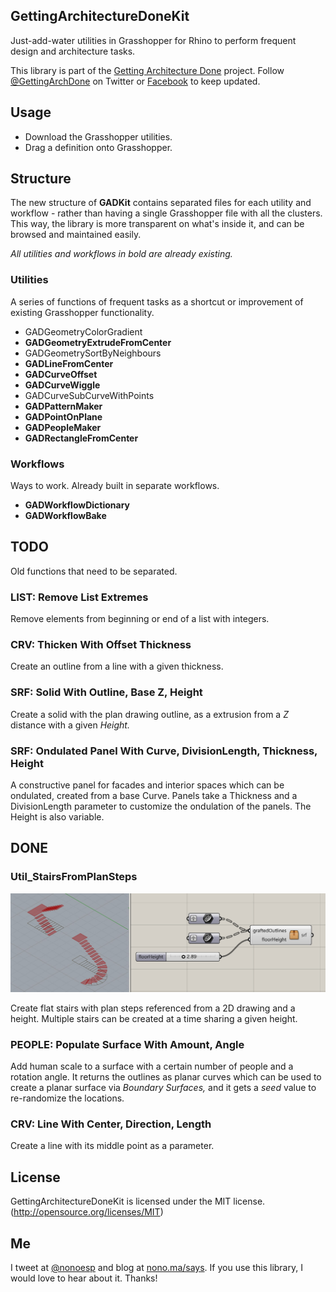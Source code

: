## GettingArchitectureDoneKit

Just-add-water utilities in Grasshopper for Rhino to perform frequent design and architecture tasks.

This library is part of the [Getting Architecture Done](http://www.gettingarchitecturedone.com/?utm_source=github&utm_medium=GADKit) project. Follow [@GettingArchDone](http://twitter.com/GettingArchDone) on Twitter or [Facebook](http://facebook.com/gettingarchitecturedone) to keep updated.

## Usage

* Download the Grasshopper utilities.
* Drag a definition onto Grasshopper.

## Structure

The new structure of **GADKit** contains separated files for each utility and workflow - rather than having a single Grasshopper file with all the clusters. This way, the library is more transparent on what's inside it, and can be browsed and maintained easily.

*All utilities and workflows in bold are already existing.*

### Utilities

A series of functions of frequent tasks as a shortcut or improvement of existing Grasshopper functionality.

* GADGeometryColorGradient
* **GADGeometryExtrudeFromCenter**
* GADGeometrySortByNeighbours
* **GADLineFromCenter**
* **GADCurveOffset**
* **GADCurveWiggle**
* GADCurveSubCurveWithPoints
* **GADPatternMaker**
* **GADPointOnPlane**
* **GADPeopleMaker**
* **GADRectangleFromCenter**

### Workflows

Ways to work. Already built in separate workflows.

* **GADWorkflowDictionary**
* **GADWorkflowBake**

## TODO

Old functions that need to be separated.

### LIST: Remove List Extremes

Remove elements from beginning or end of a list with integers.

### CRV: Thicken With Offset Thickness

Create an outline from a line with a given thickness.

### SRF: Solid With Outline, Base Z, Height

Create a solid with the plan drawing outline, as a extrusion from a *Z* distance with a given *Height.*

### SRF: Ondulated Panel With Curve, DivisionLength, Thickness, Height

A constructive panel for facades and interior spaces which can be ondulated, created from a base Curve. Panels take a Thickness and a DivisionLength parameter to customize the ondulation of the panels. The Height is also variable.

## DONE

### Util_StairsFromPlanSteps

![Stairs From Plan Steps](Links/Util_StairsFromPlanSteps.jpg)

Create flat stairs with plan steps referenced from a 2D drawing and a height. Multiple stairs can be created at a time sharing a given height.

### PEOPLE: Populate Surface With Amount, Angle

Add human scale to a surface with a certain number of people and a rotation angle. It returns the outlines as planar curves which can be used to create a planar surface via *Boundary Surfaces,* and it gets a *seed* value to re-randomize the locations.

### CRV: Line With Center, Direction, Length

Create a line with its middle point as a parameter.

## License

GettingArchitectureDoneKit is licensed under the MIT license. (http://opensource.org/licenses/MIT)

## Me

I tweet at [@nonoesp](http://www.twitter.com/nonoesp) and blog at [nono.ma/says](http://nono.ma/says). If you use this library, I would love to hear about it. Thanks!
